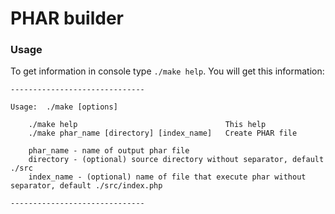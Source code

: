 # PHAR builder

### Usage

To get information in console type `./make help`. You will get this information:

```
------------------------------

Usage:  ./make [options]

    ./make help                                 This help
    ./make phar_name [directory] [index_name]   Create PHAR file

    phar_name - name of output phar file
    directory - (optional) source directory without separator, default ./src
    index_name - (optional) name of file that execute phar without separator, default ./src/index.php

------------------------------

```